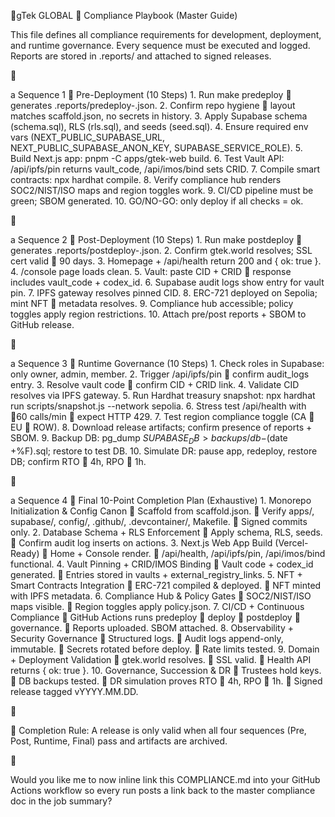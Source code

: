gTek GLOBAL  Compliance Playbook (Master Guide)

This file defines all compliance requirements for development, deployment, and runtime governance.
Every sequence must be executed and logged. Reports are stored in .reports/ and attached to signed releases.




a Sequence 1  Pre-Deployment (10 Steps)
	1.	Run make predeploy  generates .reports/predeploy-<timestamp>.json.
	2.	Confirm repo hygiene  layout matches scaffold.json, no secrets in history.
	3.	Apply Supabase schema (schema.sql), RLS (rls.sql), and seeds (seed.sql).
	4.	Ensure required env vars (NEXT_PUBLIC_SUPABASE_URL, NEXT_PUBLIC_SUPABASE_ANON_KEY, SUPABASE_SERVICE_ROLE).
	5.	Build Next.js app: pnpm -C apps/gtek-web build.
	6.	Test Vault API: /api/ipfs/pin returns vault_code, /api/imos/bind sets CRID.
	7.	Compile smart contracts: npx hardhat compile.
	8.	Verify compliance hub renders SOC2/NIST/ISO maps and region toggles work.
	9.	CI/CD pipeline must be green; SBOM generated.
	10.	GO/NO-GO: only deploy if all checks = ok.




a Sequence 2  Post-Deployment (10 Steps)
	1.	Run make postdeploy  generates .reports/postdeploy-<timestamp>.json.
	2.	Confirm gtek.world resolves; SSL cert valid  90 days.
	3.	Homepage + /api/health return 200 and { ok: true }.
	4.	/console page loads clean.
	5.	Vault: paste CID + CRID  response includes vault_code + codex_id.
	6.	Supabase audit logs show entry for vault pin.
	7.	IPFS gateway resolves pinned CID.
	8.	ERC-721 deployed on Sepolia; mint NFT  metadata resolves.
	9.	Compliance hub accessible; policy toggles apply region restrictions.
	10.	Attach pre/post reports + SBOM to GitHub release.




a Sequence 3  Runtime Governance (10 Steps)
	1.	Check roles in Supabase: only owner, admin, member.
	2.	Trigger /api/ipfs/pin  confirm audit_logs entry.
	3.	Resolve vault code  confirm CID + CRID link.
	4.	Validate CID resolves via IPFS gateway.
	5.	Run Hardhat treasury snapshot: npx hardhat run scripts/snapshot.js --network sepolia.
	6.	Stress test /api/health with 60 calls/min  expect HTTP 429.
	7.	Test region compliance toggle (CA  EU  ROW).
	8.	Download release artifacts; confirm presence of reports + SBOM.
	9.	Backup DB: pg_dump $SUPABASE_DB > backups/db-$(date +%F).sql; restore to test DB.
	10.	Simulate DR: pause app, redeploy, restore DB; confirm RTO  4h, RPO  1h.




a Sequence 4  Final 10-Point Completion Plan (Exhaustive)
	1.	Monorepo Initialization & Config Canon
		Scaffold from scaffold.json.
		Verify apps/, supabase/, config/, .github/, .devcontainer/, Makefile.
		Signed commits only.
	2.	Database Schema + RLS Enforcement
		Apply schema, RLS, seeds.
		Confirm audit log inserts on actions.
	3.	Next.js Web App Build (Vercel-Ready)
		Home + Console render.
		/api/health, /api/ipfs/pin, /api/imos/bind functional.
	4.	Vault Pinning + CRID/IMOS Binding
		Vault code + codex_id generated.
		Entries stored in vaults + external_registry_links.
	5.	NFT + Smart Contracts Integration
		ERC-721 compiled & deployed.
		NFT minted with IPFS metadata.
	6.	Compliance Hub & Policy Gates
		SOC2/NIST/ISO maps visible.
		Region toggles apply policy.json.
	7.	CI/CD + Continuous Compliance
		GitHub Actions runs predeploy  deploy  postdeploy  governance.
		Reports uploaded. SBOM attached.
	8.	Observability + Security Governance
		Structured logs.
		Audit logs append-only, immutable.
		Secrets rotated before deploy.
		Rate limits tested.
	9.	Domain + Deployment Validation
		gtek.world resolves.
		SSL valid.
		Health API returns { ok: true }.
	10.	Governance, Succession & DR
		Trustees hold keys.
		DB backups tested.
		DR simulation proves RTO  4h, RPO  1h.
		Signed release tagged vYYYY.MM.DD.



 Completion Rule:
A release is only valid when all four sequences (Pre, Post, Runtime, Final) pass and artifacts are archived.



Would you like me to now inline link this COMPLIANCE.md into your GitHub Actions workflow so every run posts a link back to the master compliance doc in the job summary?
